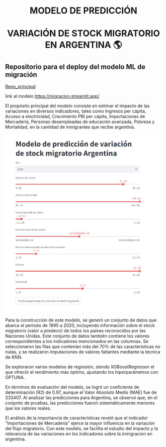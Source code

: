 <div align="center">

# MODELO DE PREDICCIÓN 
# VARIACIÓN DE STOCK MIGRATORIO EN ARGENTINA 🌎
</div>

## Repositorio para el deploy del modelo ML de migración 

[Repo_principal](https://github.com/DATASCIENTISTSHENRY/PF_DataScience_Migraciones)

link al modelo https://migracion.streamlit.app/

El propósito principal del modelo consiste en estimar el impacto de las variaciones en diversos indicadores, tales como Ingresos per cápita, Acceso a electricidad, Crecimiento PBI per cápita, Importaciones de Mercadería, Personas desempleadas de educación avanzada, Pobreza y Mortalidad, en la cantidad de inmigrantes que recibe argentina.

![Modelo](./assets/ModeloML.JPG)

Para la construcción de este modelo, se generó un conjunto de datos que abarca el período de 1995 a 2020, incluyendo información sobre el stock migratorio (valor a predecir) de todos los países reconocidos por las Naciones Unidas. Este conjunto de datos también contiene los valores correspondientes a los indicadores mencionados en las columnas. Se seleccionaron las filas que contenían más del 70% de las características no nulas, y se realizaron imputaciones de valores faltantes mediante la técnica de KNN.

Se exploraron varios modelos de regresión, siendo XGBoostRegressor el que ofreció el rendimiento más óptimo, ajustando los hiperparámetros con OPTUNA.

En términos de evaluación del modelo, se logró un coeficiente de determinación (R2) de 0.97, aunque el Valor Absoluto Medio (MAE) fue de 333407. Al analizar las predicciones para Argentina, se observó que, en el conjunto de pruebas, las predicciones fueron sistemáticamente menores que los valores reales.

El análisis de la importancia de características reveló que el indicador "Importaciones de Mercadería" ejerce la mayor influencia en la variación del flujo migratorio. Con este modelo, se facilita el estudio del impacto y la relevancia de las variaciones en los indicadores sobre la inmigracion en  argentina.
